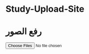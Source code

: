# Study-Upload-Site<!DOCTYPE html>
<html lang="ar">
<head>
    <meta charset="UTF-8">
    <meta name="viewport" content="width=device-width, initial-scale=1.0">
    <title>رفع الصور</title>
    <link href="https://cdn.jsdelivr.net/npm/tailwindcss@^3/dist/tailwind.min.css" rel="stylesheet">
</head>
<body class="bg-gray-100 flex flex-col items-center justify-center min-h-screen">
    <div class="bg-white shadow-lg rounded-2xl p-8 w-11/12 sm:w-1/2 lg:w-1/3">
        <h1 class="text-2xl font-bold mb-6 text-center">رفع الصور</h1>
        <form>
            <input type="file" accept="image/*" id="fileInput" class="w-full mb-4 border border-gray-300 rounded-lg p-2" multiple onchange="previewImages(event)">
            <div id="preview" class="grid grid-cols-2 gap-4"></div>
        </form>
    </div>
    <script>
        function previewImages(event) {
            const files = event.target.files;
            const preview = document.getElementById('preview');
            preview.innerHTML = '';
            for (let i = 0; i < files.length; i++) {
                const reader = new FileReader();
                reader.onload = function(e) {
                    const img = document.createElement('img');
                    img.src = e.target.result;
                    img.classList.add('w-full', 'rounded-lg', 'shadow-md');
                    preview.appendChild(img);
                }
                reader.readAsDataURL(files[i]);
            }
        }
    </script>
</body>
</html>
